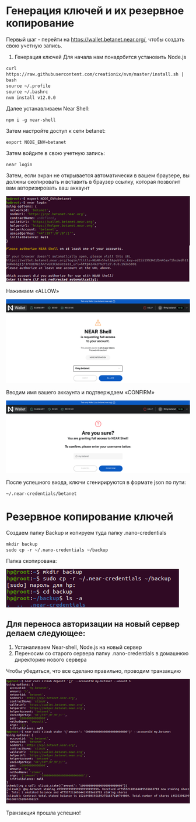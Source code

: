 # Генерация ключей и их резервное копирование

Первый шаг - перейти на https://wallet.betanet.near.org/, чтобы создать свою учетную запись. 

1. Генерация ключей
Для начала нам понадобится установить Node.js

```
curl https://raw.githubusercontent.com/creationix/nvm/master/install.sh | bash
source ~/.profile
source ~/.bashrc
nvm install v12.0.0
```

Далее устанавливаем Near Shell:

```
npm i -g near-shell
```
Затем настройте доступ к сети betanet:

```
export NODE_ENV=betanet
```

Затем войдите в свою учетную запись:

```
near login
```
Затем, если экран не открывается автоматически в вашем браузере, вы должны скопировать и вставить в браузер ссылку, которая позволит вам авторизировать ваш аккаунт

![pic](https://github.com/Viacheslav198/images/blob/master/22.png?raw=false)

Нажимаем «ALLOW» 

![pic](https://github.com/Viacheslav198/images/blob/master/23.png?raw=false)

Вводим имя вашего аккаунта и подтверждаем «CONFIRM»

![pic](https://github.com/Viacheslav198/images/blob/master/24.png?raw=false)

После успешного входа, ключи сгенирируются в формате json по пути:

```
~/.near-credentials/betanet
```

# Резервное копирование ключей

Создаем папку Backup и копируем туда папку .nano-credentials

```
mkdir backup
sudo cp -r ~/.nano-credentials ~/backup
```
Папка скопирована:

![pic](https://github.com/Viacheslav198/images/blob/master/25.png?raw=false)

## Для переноса авторизации на новый сервер делаем следующее:

1. Устаналиваем Near-shell, Node.js на новый сервер
2. Переносим со старого сервера папку .nano-credentials в домашнюю директорию нового сервера

Чтобы убедиться, что все сделано правильно, проводим транзакцию

![pic](https://github.com/Viacheslav198/images/blob/master/26.png?raw=false)

Транзакция прошла успешно! 
